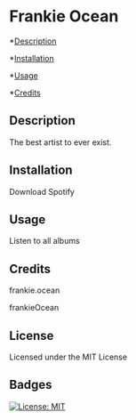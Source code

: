 # Frankie Ocean

        
*[Description](#Description)
        
*[Installation](#Installation)
        
*[Usage](#Usage)
        
*[Credits](#Credits)

        
## Description
        
The best artist to ever exist.
        
## Installation
        
Download Spotify
        
## Usage
        
Listen to all albums
        
## Credits
        
frankie.ocean
        
frankieOcean
        
## License
        
Licensed under the MIT License
        
## Badges
        
[![License: MIT](https://img.shields.io/badge/License-MIT-yellow.svg)](https://opensource.org/licenses/MIT)
